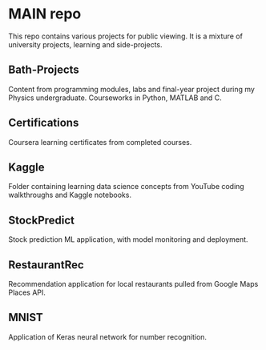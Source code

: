 # MAIN repo
This repo contains various projects for public viewing. It is a mixture of university projects, learning and side-projects.

## Bath-Projects
Content from programming modules, labs and final-year project during my Physics undergraduate. Courseworks in Python, MATLAB and C.

## Certifications
Coursera learning certificates from completed courses.

## Kaggle
Folder containing learning data science concepts from YouTube coding walkthroughs and Kaggle notebooks.

## StockPredict
Stock prediction ML application, with model monitoring and deployment.

## RestaurantRec
Recommendation application for local restaurants pulled from Google Maps Places API.

## MNIST
Application of Keras neural network for number recognition.